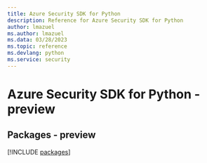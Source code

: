 ```yaml
---
title: Azure Security SDK for Python
description: Reference for Azure Security SDK for Python
author: lmazuel
ms.author: lmazuel
ms.data: 03/28/2023
ms.topic: reference
ms.devlang: python
ms.service: security
---
```

# Azure Security SDK for Python - preview
## Packages - preview
[!INCLUDE [packages](security-index.md)]
